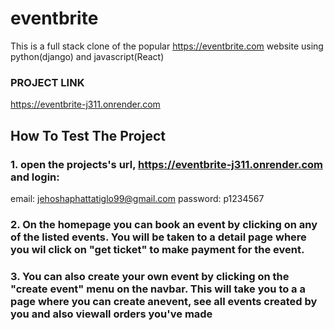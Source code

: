 # eventbrite
This is a full stack clone of the popular https://eventbrite.com website using python(django) and javascript(React)

### PROJECT LINK
https://eventbrite-j311.onrender.com

## How To Test The Project
### 1. open the projects's url, https://eventbrite-j311.onrender.com and login:
email: jehoshaphattatiglo99@gmail.com
password: p1234567
### 2. On the homepage you can book an event by clicking on any of the listed events. You will be taken to a detail page where you wil click on "get ticket" to make payment for the event.
### 3. You can also create your own event by clicking on the "create event" menu on the navbar. This will take you to a a page where you can create anevent, see all events created by you and also viewall orders you've made
